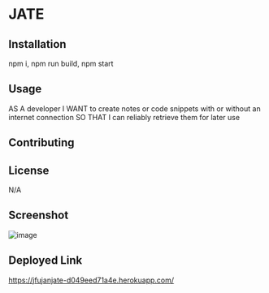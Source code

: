# JATE

## Installation

npm i, npm run build, npm start

## Usage

AS A developer
I WANT to create notes or code snippets with or without an internet connection
SO THAT I can reliably retrieve them for later use


## Contributing



## License

N/A

## Screenshot

![image](https://github.com/jfujan/JATE/assets/131504994/66160d87-d4ea-45d8-addb-ffcfdc2d1389)

## Deployed Link

https://jfujanjate-d049eed71a4e.herokuapp.com/

